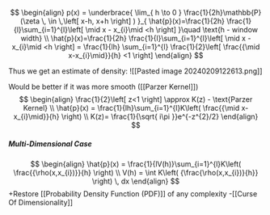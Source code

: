 
$$
\begin{align}
p(x) = \underbrace{ \lim_{ h \to 0 } \frac{1}{2h}\mathbb{P}(\zeta \, \in \,\left[ x-h, x+h \right] )  }_{ \hat{p}(x)=\frac{1}{2h} \frac{1}{l}\sum_{i=1}^{l}\left[ \mid x - x_{i}\mid <h \right]  }\quad  \text{h - window width}  \\
\hat{p}(x)=\frac{1}{2h} \frac{1}{l}\sum_{i=1}^{l}\left[ \mid x - x_{i}\mid <h \right] =  \frac{1}{lh} \sum_{i=1}^{l} \frac{1}{2}\left[ \frac{{\mid x-x_{i}\mid}}{h} <1 \right] 
\end{align}
$$

Thus we get an estimate of density:
![[Pasted image 20240209122613.png]]

Would be better if it was more smooth ([[Parzer Kernel]])
$$
\begin{align}
\frac{1}{2}\left[ z<1 \right] \approx K(z) - \text{Parzer Kernel} \\
\hat{p}(x) = \frac{1}{lh}\sum_{i=1}^{l}K\left( \frac{{\mid x-x_{i}\mid}}{h} \right) \\
K(z)= \frac{1}{\sqrt{ i\pi }}e^{-z^{2}/2}
\end{align}
$$
##### Multi-Dimensional Case
$$
\begin{align}
\hat{p}(x) = \frac{1}{lV(h)}\sum_{i=1}^{l}K\left( \frac{{\rho(x,x_{i})}}{h} \right) \\
V(h) = \int K\left( {\frac{\rho(x,x_{i})}{h}} \right) \, dx 
\end{align}
$$
+Restore [[Probability Density Function (PDF)]] of any complexity
-[[Curse Of Dimensionality]]

